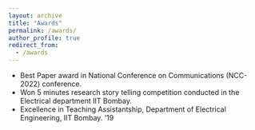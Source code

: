 ```yaml
---
layout: archive
title: "Awards"
permalink: /awards/
author_profile: true
redirect_from:
  - /awards
---
```

* Best Paper award in National Conference on Communications (NCC-2022) conference.
* Won 5 minutes research story telling competition conducted in the Electrical department IIT Bombay.
* Excellence in Teaching Assistantship, Department of Electrical Engineering, IIT Bombay. ’19
